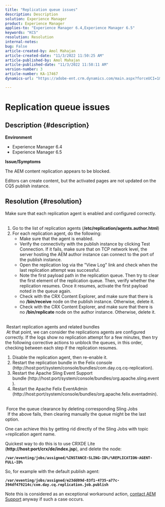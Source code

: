 ```yaml
---
title: "Replication queue issues"
description: Description
solution: Experience Manager
product: Experience Manager
applies-to: "Experience Manager 6.4,Experience Manager 6.5"
keywords: "KCS"
resolution: Resolution
internal-notes: 
bug: False
article-created-by: Amol Mahajan
article-created-date: "11/3/2022 11:50:25 AM"
article-published-by: Amol Mahajan
article-published-date: "11/3/2022 11:58:11 AM"
version-number: 3
article-number: KA-17467
dynamics-url: "https://adobe-ent.crm.dynamics.com/main.aspx?forceUCI=1&pagetype=entityrecord&etn=knowledgearticle&id=1a7e0ab3-6d5b-ed11-9561-6045bd006d92"

---
```

# Replication queue issues

## Description {#description}

<b>Environment</b>
- Experience Manager 6.4
- Experience Manager 6.5


<b>Issue/Symptoms</b>

The AEM content replication appears to be blocked.

Editors can create content, but the activated pages are not updated on the CQ5 publish instance.


## Resolution {#resolution}

Make sure that each replication agent is enabled and configured correctly.<br> 
1. Go to the list of replication agents (<b>/etc/replication/agents.author.html</b>)
2. For each replication agent, do the following:
    - Make sure that the agent is enabled.
    - Verify the connectivity with the publish instance by clicking Test Connection. If it fails, make sure that on TCP network level, the server hosting the AEM author instance can connect to the port of the publish instance.
    - Open the replication log via the "View Log" link and check when the last replication attempt was successful.
    - Note the first payload path in the replication queue. Then try to clear the first element of the replication queue. Then, verify whether the replication resumes. Once it resumes, activate the first payload noted in the queue again.
    - Check with the CRX Content Explorer, and make sure that there is no <b>/bin/receive</b> node on the publish instance. Otherwise, delete it.
    - Check with the CRX Content Explorer, and make sure that there is no <b>/bin/replicate</b> node on the author instance. Otherwise, delete it.

<br> Restart replication agents and related bundles<br> At that point, we can consider the replications agents are configured correctly. If the logs show no replication attempt for a few minutes, then try the following corrective actions to unblock the queues, in this order, checking between each step if the replication resumes.


1. Disable the replication agent, then re-enable it.
2. Restart the replication bundle in the Felix console (http://host:port/system/console/bundles/com.day.cq.cq-replication).
3. Restart the Apache Sling Event Support bundle (http://host:port/system/console/bundles/org.apache.sling.event).
4. Restart the Apache Felix EventAdmin (http://host:port/system/console/bundles/org.apache.felix.eventadmin).

<br> Force the queue clearance by deleting corresponding Sling Jobs<br> 
If the above fails, then clearing manually the queue might be the last option.

One can achieve this by getting rid directly of the Sling Jobs with topic =replication agent name.

Quickest way to do this is to use CRXDE Lite (<b>http://host:port/crx/de/index.jsp</b>), and delete the node:

<b>`/var/eventing/jobs/assigned/%INSTANCE-SLING-ID%/%REPLICATION-AGENT-FULL-ID%`</b>

So, for example with the default publish agent:

<b>`/var/eventing/jobs/assigned/e23dd09d-83f1-4735-a77c-394df479214c/com.day.cq.replication.job.publish`</b>

Note this is considered as an exceptional workaround action, [contact AEM Support](https://helpx.adobe.com/marketing-cloud/contact-support.html) anyway if such a case occurs.
